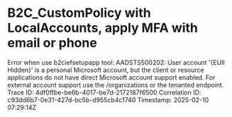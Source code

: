 # B2C_CustomPolicy with LocalAccounts, apply MFA with email or phone

Error when use b2ciefsetupapp tool: AADSTS500202: User account '{EUII Hidden}' is a personal Microsoft account, but the client or resource applications do not have direct Microsoft account support enabled. For external account support use the /organizations or the tenanted endpoint. Trace ID: 4df0ffbe-be6b-4017-be7d-2172187f6500 Correlation ID: c93dd6b7-0e31-427d-bc5b-d955cb4c1740 Timestamp: 2025-02-10 07:29:14Z
